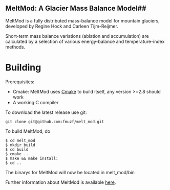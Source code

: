## MeltMod: A Glacier Mass Balance Model##

MeltMod is a fully distributed mass-balance model for mountain glaciers, 
developed by Regine Hock and  Carleen Tijm-Reijmer.

Short-term mass balance variations (ablation and accumulation) are calculated
by a selection of various energy-balance and temperature-index methods.

# Building #
Prerequisites:
* Cmake: MeltMod uses [Cmake](http://www.cmake.org/) to build itself,
    any version >=2.8 should work
* A working C compiler 

To download the latest release use git:

    git clone git@github.com:fmuzf/melt_mod.git

To build MeltMod, do

    $ cd melt_mod
    $ mkdir build
    $ cd build
    $ cmake ..
    $ make && make install:
    $ cd ..

The binarys for MeltMod will now be located in melt_mod/bin

Further information about MeltMod is available 
[here](http://www2.gi.alaska.edu/~regine/meltmodel.html).

